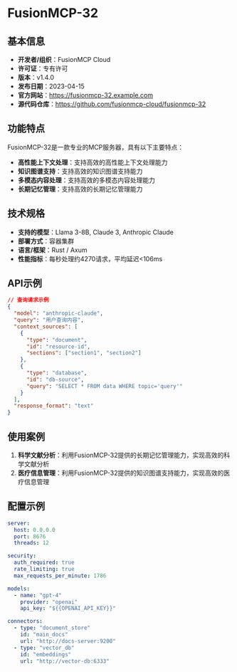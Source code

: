# FusionMCP-32

## 基本信息

- **开发者/组织**：FusionMCP Cloud
- **许可证**：专有许可
- **版本**：v1.4.0
- **发布日期**：2023-04-15
- **官方网站**：https://fusionmcp-32.example.com
- **源代码仓库**：https://github.com/fusionmcp-cloud/fusionmcp-32

## 功能特点

FusionMCP-32是一款专业的MCP服务器，具有以下主要特点：

- **高性能上下文处理**：支持高效的高性能上下文处理能力
- **知识图谱支持**：支持高效的知识图谱支持能力
- **多模态内容处理**：支持高效的多模态内容处理能力
- **长期记忆管理**：支持高效的长期记忆管理能力


## 技术规格

- **支持的模型**：Llama 3-8B, Claude 3, Anthropic Claude
- **部署方式**：容器集群
- **语言/框架**：Rust / Axum
- **性能指标**：每秒处理约4270请求，平均延迟<106ms

## API示例

```json
// 查询请求示例
{
  "model": "anthropic-claude",
  "query": "用户查询内容",
  "context_sources": [
    {
      "type": "document",
      "id": "resource-id",
      "sections": ["section1", "section2"]
    },
    {
      "type": "database",
      "id": "db-source",
      "query": "SELECT * FROM data WHERE topic='query'"
    }
  ],
  "response_format": "text"
}
```

## 使用案例

1. **科学文献分析**：利用FusionMCP-32提供的长期记忆管理能力，实现高效的科学文献分析
2. **医疗信息管理**：利用FusionMCP-32提供的知识图谱支持能力，实现高效的医疗信息管理


## 配置示例

```yaml
server:
  host: 0.0.0.0
  port: 8676
  threads: 12

security:
  auth_required: true
  rate_limiting: true
  max_requests_per_minute: 1786

models:
  - name: "gpt-4"
    provider: "openai"
    api_key: "${{OPENAI_API_KEY}}"

connectors:
  - type: "document_store"
    id: "main_docs"
    url: "http://docs-server:9200"
  - type: "vector_db"
    id: "embeddings"
    url: "http://vector-db:6333"
```